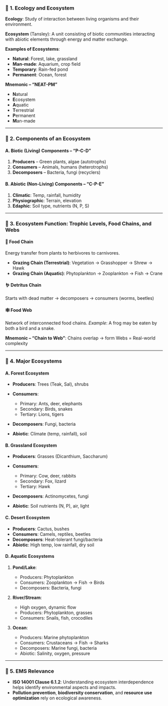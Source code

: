 ### 🌱 **1. Ecology and Ecosystem**

**Ecology**: Study of interaction between living organisms and their environment.

**Ecosystem** (Tansley): A unit consisting of biotic communities interacting with abiotic elements through energy and matter exchange.

**Examples of Ecosystems**:

* **Natural**: Forest, lake, grassland
* **Man-made**: Aquarium, crop field
* **Temporary**: Rain-fed pond
* **Permanent**: Ocean, forest

**Mnemonic – “NEAT-PM”**

* **N**atural
* **E**cosystem
* **A**quatic
* **T**errestrial
* **P**ermanent
* **M**an-made

---

### 🔬 **2. Components of an Ecosystem**

#### A. **Biotic (Living) Components** – “P-C-D”

1. **Producers** – Green plants, algae (autotrophs)
2. **Consumers** – Animals, humans (heterotrophs)
3. **Decomposers** – Bacteria, fungi (recyclers)

#### B. **Abiotic (Non-Living) Components** – “C-P-E”

1. **Climatic**: Temp, rainfall, humidity
2. **Physiographic**: Terrain, elevation
3. **Edaphic**: Soil type, nutrients (N, P, S)

---

### 🔄 **3. Ecosystem Function: Trophic Levels, Food Chains, and Webs**

#### 🌿 **Food Chain**

Energy transfer from plants to herbivores to carnivores.

* **Grazing Chain (Terrestrial)**:
  Vegetation → Grasshopper → Shrew → Hawk
* **Grazing Chain (Aquatic)**:
  Phytoplankton → Zooplankton → Fish → Crane

#### 🪱 **Detritus Chain**

Starts with dead matter → decomposers → consumers (worms, beetles)

#### 🕸️ **Food Web**

Network of interconnected food chains.
*Example*: A frog may be eaten by both a bird and a snake.

**Mnemonic – “Chain to Web”**:
Chains overlap → form Webs = Real-world complexity

---

### 🌳 **4. Major Ecosystems**

#### A. **Forest Ecosystem**

* **Producers**: Trees (Teak, Sal), shrubs
* **Consumers**:

  * Primary: Ants, deer, elephants
  * Secondary: Birds, snakes
  * Tertiary: Lions, tigers
* **Decomposers**: Fungi, bacteria
* **Abiotic**: Climate (temp, rainfall), soil

#### B. **Grassland Ecosystem**

* **Producers**: Grasses (Dicanthium, Saccharum)
* **Consumers**:

  * Primary: Cow, deer, rabbits
  * Secondary: Fox, lizard
  * Tertiary: Hawk
* **Decomposers**: Actinomycetes, fungi
* **Abiotic**: Soil nutrients (N, P), air, light

#### C. **Desert Ecosystem**

* **Producers**: Cactus, bushes
* **Consumers**: Camels, reptiles, beetles
* **Decomposers**: Heat-tolerant fungi/bacteria
* **Abiotic**: High temp, low rainfall, dry soil

#### D. **Aquatic Ecosystems**

1. **Pond/Lake**:

   * Producers: Phytoplankton
   * Consumers: Zooplankton → Fish → Birds
   * Decomposers: Bacteria, fungi
2. **River/Stream**:

   * High oxygen, dynamic flow
   * Producers: Phytoplankton, grasses
   * Consumers: Snails, fish, crocodiles
3. **Ocean**:

   * Producers: Marine phytoplankton
   * Consumers: Crustaceans → Fish → Sharks
   * Decomposers: Marine fungi, bacteria
   * Abiotic: Salinity, oxygen, pressure

---

### 🔁 **5. EMS Relevance**

* **ISO 14001 Clause 6.1.2**: Understanding ecosystem interdependence helps identify environmental aspects and impacts.
* **Pollution prevention**, **biodiversity conservation**, and **resource use optimization** rely on ecological awareness.

